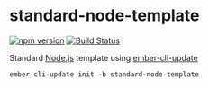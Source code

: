 # standard-node-template

[![npm version](https://badge.fury.io/js/standard-node-template.svg)](https://badge.fury.io/js/standard-node-template)
[![Build Status](https://travis-ci.com/kellyselden/standard-node-template.svg?branch=master)](https://travis-ci.com/kellyselden/standard-node-template)

Standard [Node.js](https://nodejs.org) template using [ember-cli-update](https://github.com/ember-cli/ember-cli-update)

```
ember-cli-update init -b standard-node-template
```
